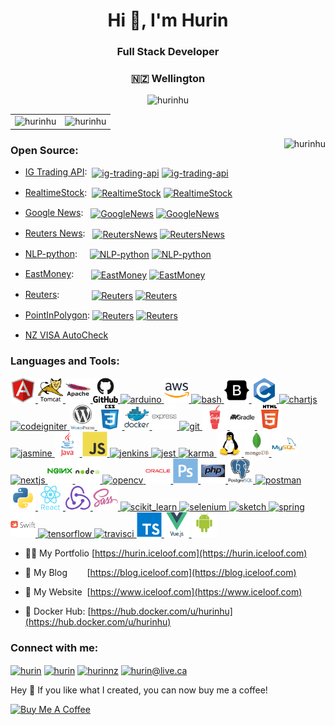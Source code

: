 <h1 align="center">Hi 👋, I'm Hurin</h1>
<h3 align="center">Full Stack Developer</h3>
<h3 align="center">🇳🇿 Wellington</h3>

<p align="center"> <img src="https://github-profile-trophy.vercel.app/?username=hurinhu&title=MultiLanguage,Commit,Followers,PullRequest,Repositories,Star" alt="hurinhu" /> </p>

<table border="0">
  <tr  border="0">
    <td  border="0">
      <img src="https://github-readme-stats.vercel.app/api?username=hurinhu&show_icons=true&theme=tokyonight&show_icons=true&count_private=true&locale=en" alt="hurinhu" />
    </td>
    <td  border="0">
      <img src="http://github-readme-streak-stats.herokuapp.com?user=HurinHu&theme=react" alt="hurinhu" />
    </td>
  </tr>
</table>

<p><img align="right" src="https://github-readme-stats.vercel.app/api/top-langs/?username=hurinhu&langs_count=8&show_icons=true&count_private=true&hide=PHP" alt="hurinhu" /></p>

<h3 align="left">Open Source:</h3>
<p align="left">
  
  - <a href="https://github.com/Iceloof/IG-API" target="_blank">IG Trading API</a>:  &nbsp;<a href="https://pypi.org/project/ig-trading-api/" target="blank"><img align="center" src="https://img.shields.io/pypi/v/ig-trading-api" alt="ig-trading-api" height="24" /></a> <a href="https://pypistats.org/packages/ig-trading-api" target="blank"><img align="center" src="https://img.shields.io/pypi/dm/ig-trading-api" alt="ig-trading-api" height="24" /></a>
  
  - <a href="https://github.com/Iceloof/RealtimeStock" target="_blank">RealtimeStock</a>:  &nbsp;<a href="https://pypi.org/project/RealtimeStock/" target="blank"><img align="center" src="https://img.shields.io/pypi/v/RealtimeStock" alt="RealtimeStock" height="24" /></a> <a href="https://pypistats.org/packages/realtimestock" target="blank"><img align="center" src="https://img.shields.io/pypi/dm/RealtimeStock" alt="RealtimeStock" height="24" /></a>
  
  - <a href="https://github.com/Iceloof/GoogleNews" target="_blank">Google News</a>:  &nbsp;&nbsp;<a href="https://pypi.org/project/GoogleNews/" target="blank"><img align="center" src="https://img.shields.io/pypi/v/GoogleNews" alt="GoogleNews" height="24" /></a> <a href="https://pypistats.org/packages/googlenews" target="blank"><img align="center" src="https://img.shields.io/pypi/dm/GoogleNews" alt="GoogleNews" height="24" /></a>
  
  - <a href="https://github.com/Iceloof/ReutersNews" target="_blank">Reuters News</a>:  &nbsp;&nbsp;<a href="https://pypi.org/project/ReutersNews/" target="blank"><img align="center" src="https://img.shields.io/pypi/v/ReutersNews" alt="ReutersNews" height="24" /></a> <a href="https://pypistats.org/packages/reutersnews" target="blank"><img align="center" src="https://img.shields.io/pypi/dm/ReutersNews" alt="ReutersNews" height="24" /></a>
    
  - <a href="https://github.com/Iceloof/NLP-python" target="_blank">NLP-python</a>:  &nbsp;&nbsp;&nbsp;&nbsp;<a href="https://pypi.org/project/NLP-python/" target="blank"><img align="center" src="https://img.shields.io/pypi/v/NLP-python" alt="NLP-python" height="24" /></a> <a href="https://pypistats.org/packages/nlp-python" target="blank"><img align="center" src="https://img.shields.io/pypi/dm/NLP-python" alt="NLP-python" height="24" /></a>
  
  - <a href="https://github.com/Iceloof/EastMoney" target="_blank">EastMoney</a>:  &nbsp;&nbsp;&nbsp;&nbsp;&nbsp;&nbsp;<a href="https://pypi.org/project/EastMoney/" target="blank"><img align="center" src="https://img.shields.io/pypi/v/EastMoney" alt="EastMoney" height="24" /></a> <a href="https://pypistats.org/packages/eastmoney" target="blank"><img align="center" src="https://img.shields.io/pypi/dm/EastMoney" alt="EastMoney" height="24" /></a>
  
  - <a href="https://github.com/Iceloof/Reuters" target="_blank">Reuters</a>:  &nbsp;&nbsp;&nbsp;&nbsp;&nbsp;&nbsp;&nbsp;&nbsp;&nbsp;&nbsp;&nbsp;&nbsp;<a href="https://pypi.org/project/Reuters/" target="blank"><img align="center" src="https://img.shields.io/pypi/v/Reuters" alt="Reuters" height="24" /></a> <a href="https://pypistats.org/packages/reuters" target="blank"><img align="center" src="https://img.shields.io/pypi/dm/Reuters" alt="Reuters" height="24" /></a>

  - <a href="https://github.com/Iceloof/PointInPolygon" target="_blank">PointInPolygon</a>:  <a href="https://pypi.org/project/PointInPolygon/" target="blank"><img align="center" src="https://img.shields.io/pypi/v/PointInPolygon" alt="Reuters" height="24" /></a> <a href="https://pypistats.org/packages/pointinpolygon" target="blank"><img align="center" src="https://img.shields.io/pypi/dm/PointInPolygon" alt="Reuters" height="24" /></a>
  
  - <a href="https://chrome.google.com/webstore/detail/nz-visa-autocheck/dfgedppkjbfhajiimempjjbhcgnhjdgb?hl=en-GB" target="_blank">NZ VISA AutoCheck</a>
  
</p>

<h3 align="left">Languages and Tools:</h3>
<p align="left"> <a href="https://angular.io" target="_blank"> <img src="https://raw.githubusercontent.com/devicons/devicon/master/icons/angularjs/angularjs-original.svg" alt="angularjs" width="40" height="40"/> </a> <a href="https://tomcat.apache.org" target="_blank"> <img src="https://raw.githubusercontent.com/devicons/devicon/master/icons/tomcat/tomcat-original-wordmark.svg" alt="angularjs" width="40" height="40"/> </a> <a href="https://www.apache.org" target="_blank"> <img src="https://raw.githubusercontent.com/devicons/devicon/master/icons/apache/apache-original-wordmark.svg" alt="angularjs" width="40" height="40"/> </a><a href="https://www.github.com/" target="_blank"> <img src="https://raw.githubusercontent.com/devicons/devicon/master/icons/github/github-original-wordmark.svg" alt="arduino" width="40" height="40"/> </a><a href="https://www.arduino.cc/" target="_blank"> <img src="https://cdn.worldvectorlogo.com/logos/arduino-1.svg" alt="arduino" width="40" height="40"/> </a> <a href="https://aws.amazon.com" target="_blank"> <img src="https://raw.githubusercontent.com/devicons/devicon/master/icons/amazonwebservices/amazonwebservices-original-wordmark.svg" alt="aws" width="40" height="40"/> </a> <a href="https://www.gnu.org/software/bash/" target="_blank"> <img src="https://www.vectorlogo.zone/logos/gnu_bash/gnu_bash-icon.svg" alt="bash" width="40" height="40"/> </a> <a href="https://getbootstrap.com" target="_blank"> <img src="https://raw.githubusercontent.com/devicons/devicon/master/icons/bootstrap/bootstrap-plain.svg" alt="bootstrap" width="40" height="40"/> </a> <a href="https://www.cprogramming.com/" target="_blank"> <img src="https://raw.githubusercontent.com/devicons/devicon/master/icons/c/c-original.svg" alt="c" width="40" height="40"/> </a> <a href="https://www.chartjs.org" target="_blank"> <img src="https://www.chartjs.org/media/logo-title.svg" alt="chartjs" width="40" height="40"/> </a> <a href="https://codeigniter.com" target="_blank"> <img src="https://cdn.worldvectorlogo.com/logos/codeigniter.svg" alt="codeigniter" width="40" height="40"/> </a> <a href="https://wordpress.com" target="_blank"> <img src="https://raw.githubusercontent.com/devicons/devicon/master/icons/wordpress/wordpress-original.svg" alt="codeigniter" width="40" height="40"/> </a> <a href="https://www.w3schools.com/css/" target="_blank"> <img src="https://raw.githubusercontent.com/devicons/devicon/master/icons/css3/css3-original-wordmark.svg" alt="css3" width="40" height="40"/> </a> <a href="https://www.docker.com/" target="_blank"> <img src="https://raw.githubusercontent.com/devicons/devicon/master/icons/docker/docker-original-wordmark.svg" alt="docker" width="40" height="40"/> </a> <a href="https://expressjs.com" target="_blank"> <img src="https://raw.githubusercontent.com/devicons/devicon/master/icons/express/express-original-wordmark.svg" alt="express" width="40" height="40"/> </a> <a href="https://git-scm.com/" target="_blank"> <img src="https://www.vectorlogo.zone/logos/git-scm/git-scm-icon.svg" alt="git" width="40" height="40"/> </a> <a href="https://gulpjs.com" target="_blank"> <img src="https://raw.githubusercontent.com/devicons/devicon/master/icons/gulp/gulp-plain.svg" alt="gulp" width="40" height="40"/> </a> <a href="https://gulpjs.com" target="_blank"> <img src="https://raw.githubusercontent.com/devicons/devicon/master/icons/gradle/gradle-plain-wordmark.svg" alt="gulp" width="40" height="40"/> </a> <a href="https://www.w3.org/html/" target="_blank"> <img src="https://raw.githubusercontent.com/devicons/devicon/master/icons/html5/html5-original-wordmark.svg" alt="html5" width="40" height="40"/> </a> <a href="https://jasmine.github.io/" target="_blank"> <img src="https://www.vectorlogo.zone/logos/jasmine/jasmine-icon.svg" alt="jasmine" width="40" height="40"/> </a> <a href="https://www.java.com" target="_blank"> <img src="https://raw.githubusercontent.com/devicons/devicon/master/icons/java/java-original-wordmark.svg" alt="java" width="40" height="40"/> </a> <a href="https://developer.mozilla.org/en-US/docs/Web/JavaScript" target="_blank"> <img src="https://raw.githubusercontent.com/devicons/devicon/master/icons/javascript/javascript-original.svg" alt="javascript" width="40" height="40"/> </a> <a href="https://www.jenkins.io" target="_blank"> <img src="https://www.vectorlogo.zone/logos/jenkins/jenkins-icon.svg" alt="jenkins" width="40" height="40"/> </a> <a href="https://jestjs.io" target="_blank"> <img src="https://www.vectorlogo.zone/logos/jestjsio/jestjsio-icon.svg" alt="jest" width="40" height="40"/> </a> <a href="https://karma-runner.github.io/latest/index.html" target="_blank"> <img src="https://raw.githubusercontent.com/detain/svg-logos/780f25886640cef088af994181646db2f6b1a3f8/svg/karma.svg" alt="karma" width="40" height="40"/> </a> <a href="https://www.linux.org/" target="_blank"> <img src="https://raw.githubusercontent.com/devicons/devicon/master/icons/linux/linux-original.svg" alt="linux" width="40" height="40"/> </a> <a href="https://www.mongodb.com/" target="_blank"> <img src="https://raw.githubusercontent.com/devicons/devicon/master/icons/mongodb/mongodb-original-wordmark.svg" alt="mongodb" width="40" height="40"/> </a> <a href="https://www.mysql.com/" target="_blank"> <img src="https://raw.githubusercontent.com/devicons/devicon/master/icons/mysql/mysql-original-wordmark.svg" alt="mysql" width="40" height="40"/> </a> <a href="https://nextjs.org/" target="_blank"> <img src="https://cdn.worldvectorlogo.com/logos/nextjs-3.svg" alt="nextjs" width="40" height="40"/> </a> <a href="https://www.nginx.com" target="_blank"> <img src="https://raw.githubusercontent.com/devicons/devicon/master/icons/nginx/nginx-original.svg" alt="nginx" width="40" height="40"/> </a> <a href="https://nodejs.org" target="_blank"> <img src="https://raw.githubusercontent.com/devicons/devicon/master/icons/nodejs/nodejs-original-wordmark.svg" alt="nodejs" width="40" height="40"/> </a> <a href="https://opencv.org/" target="_blank"> <img src="https://www.vectorlogo.zone/logos/opencv/opencv-icon.svg" alt="opencv" width="40" height="40"/> </a> <a href="https://www.oracle.com/" target="_blank"> <img src="https://raw.githubusercontent.com/devicons/devicon/master/icons/oracle/oracle-original.svg" alt="oracle" width="40" height="40"/> </a> <a href="https://www.photoshop.com/en" target="_blank"> <img src="https://raw.githubusercontent.com/devicons/devicon/master/icons/photoshop/photoshop-plain.svg" alt="photoshop" width="40" height="40"/> </a> <a href="https://www.php.net" target="_blank"> <img src="https://raw.githubusercontent.com/devicons/devicon/master/icons/php/php-original.svg" alt="php" width="40" height="40"/> </a> <a href="https://www.postgresql.org" target="_blank"> <img src="https://raw.githubusercontent.com/devicons/devicon/master/icons/postgresql/postgresql-original-wordmark.svg" alt="postgresql" width="40" height="40"/> </a> <a href="https://postman.com" target="_blank"> <img src="https://www.vectorlogo.zone/logos/getpostman/getpostman-icon.svg" alt="postman" width="40" height="40"/> </a> <a href="https://www.python.org" target="_blank"> <img src="https://raw.githubusercontent.com/devicons/devicon/master/icons/python/python-original.svg" alt="python" width="40" height="40"/> </a> <a href="https://reactjs.org/" target="_blank"> <img src="https://raw.githubusercontent.com/devicons/devicon/master/icons/react/react-original-wordmark.svg" alt="react" width="40" height="40"/> </a> <a href="https://redux.js.org" target="_blank"> <img src="https://raw.githubusercontent.com/devicons/devicon/master/icons/redux/redux-original.svg" alt="redux" width="40" height="40"/> </a> <a href="https://sass-lang.com" target="_blank"> <img src="https://raw.githubusercontent.com/devicons/devicon/master/icons/sass/sass-original.svg" alt="sass" width="40" height="40"/> </a> <a href="https://scikit-learn.org/" target="_blank"> <img src="https://upload.wikimedia.org/wikipedia/commons/0/05/Scikit_learn_logo_small.svg" alt="scikit_learn" width="40" height="40"/> </a> <a href="https://www.selenium.dev" target="_blank"> <img src="https://raw.githubusercontent.com/detain/svg-logos/780f25886640cef088af994181646db2f6b1a3f8/svg/selenium-logo.svg" alt="selenium" width="40" height="40"/> </a> <a href="https://www.sketch.com/" target="_blank"> <img src="https://www.vectorlogo.zone/logos/sketchapp/sketchapp-icon.svg" alt="sketch" width="40" height="40"/> </a> <a href="https://spring.io/" target="_blank"> <img src="https://www.vectorlogo.zone/logos/springio/springio-icon.svg" alt="spring" width="40" height="40"/> </a> <a href="https://developer.apple.com/swift/" target="_blank"> <img src="https://raw.githubusercontent.com/devicons/devicon/master/icons/swift/swift-original-wordmark.svg" alt="swift" width="40" height="40"/> </a> <a href="https://www.tensorflow.org" target="_blank"> <img src="https://www.vectorlogo.zone/logos/tensorflow/tensorflow-icon.svg" alt="tensorflow" width="40" height="40"/> </a> <a href="https://travis-ci.org" target="_blank"> <img src="https://www.vectorlogo.zone/logos/travis-ci/travis-ci-icon.svg" alt="travisci" width="40" height="40"/> </a> <a href="https://www.typescriptlang.org/" target="_blank"> <img src="https://raw.githubusercontent.com/devicons/devicon/master/icons/typescript/typescript-original.svg" alt="typescript" width="40" height="40"/> </a> <a href="https://vuejs.org/" target="_blank"> <img src="https://raw.githubusercontent.com/devicons/devicon/master/icons/vuejs/vuejs-original-wordmark.svg" alt="vuejs" width="40" height="40"/> </a><a href="https://developer.android.com" target="_blank"> <img src="https://raw.githubusercontent.com/devicons/devicon/master/icons/android/android-original-wordmark.svg" alt="android" width="40" height="40"/> </a> </p>



- 👨‍💻 My Portfolio [https://hurin.iceloof.com](https://hurin.iceloof.com)

- 📝 My Blog &nbsp;&nbsp;&nbsp;&nbsp;&nbsp;&nbsp; [https://blog.iceloof.com](https://blog.iceloof.com)

- 🔗 My Website &nbsp;[https://www.iceloof.com](https://www.iceloof.com)

- 🐳 Docker Hub: [https://hub.docker.com/u/hurinhu](https://hub.docker.com/u/hurinhu)

<h3 align="left">Connect with me:</h3>
<p align="left">
  <a href="https://linkedin.com/in/hurin" target="blank"><img align="center" src="https://cdn.jsdelivr.net/npm/simple-icons@3.0.1/icons/linkedin.svg" alt="hurin" height="30" width="40" /></a>
<a href="https://fb.com/hurin" target="blank"><img align="center" src="https://cdn.jsdelivr.net/npm/simple-icons@3.0.1/icons/facebook.svg" alt="hurin" height="30" width="40" /></a>
<a href="https://instagram.com/hurinnz" target="blank"><img align="center" src="https://cdn.jsdelivr.net/npm/simple-icons@3.0.1/icons/instagram.svg" alt="hurinnz" height="30" width="40" /></a>
<a href="mailto:hurin@live.ca" target="blank"><img align="center" src="https://cdn.jsdelivr.net/npm/simple-icons@3.0.1/icons/mail-dot-ru.svg" alt="hurin@live.ca" height="30" width="40" /></a> 
</p>


Hey 👋  If you like what I created, you can now buy me a coffee!

<a href="https://www.buymeacoffee.com/hurinhu" target="_blank"><img src="https://cdn.buymeacoffee.com/buttons/v2/default-blue.png" alt="Buy Me A Coffee" width="150" ></a>


<!--
**HurinHu/HurinHu** is a ✨ _special_ ✨ repository because its `README.md` (this file) appears on your GitHub profile.

Here are some ideas to get you started:

- 🔭 I’m currently working on ...
- 🌱 I’m currently learning ...
- 👯 I’m looking to collaborate on ...
- 🤔 I’m looking for help with ...
- 💬 Ask me about ...
- 📫 How to reach me: ...
- 😄 Pronouns: ...
- ⚡ Fun fact: ...
-->
